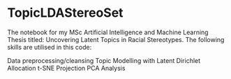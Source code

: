# TopicLDAStereoSet
The notebook for my MSc Artificial Intelligence and Machine Learning Thesis titled: Uncovering Latent Topics in Racial Stereotypes.
The following skills are utilised in this code:

Data preprocessing/cleansing
Topic Modelling with Latent Dirichlet Allocation
t-SNE Projection
PCA Analysis

